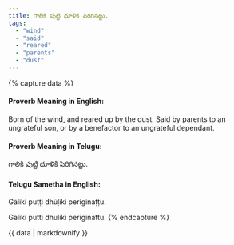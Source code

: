 ```yaml
---
title: గాలికి పుట్టి ధూళికి పెరిగినట్టు.
tags:
  - "wind"
  - "said"
  - "reared"
  - "parents"
  - "dust"
---
```


{% capture data %}
#### Proverb Meaning in English:
Born of the wind, and reared up by the dust.
Said by parents to an ungrateful son, or by a benefactor to an ungrateful dependant.

#### Proverb Meaning in Telugu:
గాలికి పుట్టి ధూళికి పెరిగినట్టు.

#### Telugu Sametha in English:
Gāliki puṭṭi dhūḷiki periginaṭṭu.

Galiki putti dhuliki periginattu.
{% endcapture %}

{{ data | markdownify }}

